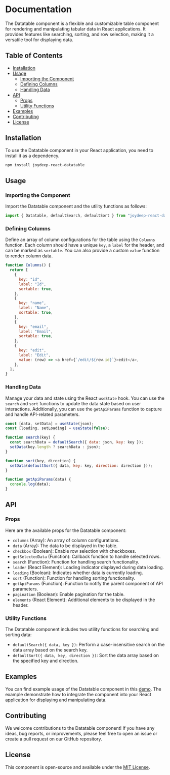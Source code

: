 


# Documentation

The Datatable component is a flexible and customizable table component for rendering and manipulating tabular data in React applications. It provides features like searching, sorting, and row selection, making it a versatile tool for displaying data.

## Table of Contents
- [Installation](#installation)
- [Usage](#usage)
  - [Importing the Component](#importing-the-component)
  - [Defining Columns](#defining-columns)
  - [Handling Data](#handling-data)
- [API](#api)
  - [Props](#props)
  - [Utility Functions](#utility-functions)
- [Examples](#examples)
- [Contributing](#contributing)
- [License](#license)

## Installation

To use the Datatable component in your React application, you need to install it as a dependency.

```bash
npm install joydeep-react-datatable
```

## Usage

### Importing the Component

Import the Datatable component and the utility functions as follows:

```javascript
import { Datatable, defaultSearch, defaultSort } from "joydeep-react-datatable";
```

### Defining Columns

Define an array of column configurations for the table using the `Columns` function. Each column should have a unique `key`, a `label` for the header, and can be marked as `sortable`. You can also provide a custom `value` function to render column data.

```javascript
function Columns() {
  return [
    {
      key: "id",
      label: "Id",
      sortable: true,
    },
    {
      key: "name",
      label: "Name",
      sortable: true,
    },
    {
      key: "email",
      label: "Email",
      sortable: true,
    },
    {
      key: "edit",
      label: "Edit",
      value: (row) => <a href={`/edit/${row.id}`}>edit</a>,
    },
  ];
}
```

### Handling Data

Manage your data and state using the React `useState` hook. You can use the `search` and `sort` functions to update the data state based on user interactions. Additionally, you can use the `getApiParams` function to capture and handle API-related parameters.

```javascript
const [data, setData] = useState(json);
const [loading, setLoading] = useState(false);

function search(key) {
  const searchData = defaultSearch({ data: json, key: key });
  setData(key.length ? searchData : json);
}

function sort(key, direction) {
  setData(defaultSort({ data, key: key, direction: direction }));
}

function getApiParams(data) {
  console.log(data);
}
```



## API

### Props

Here are the available props for the Datatable component:

- `columns` (Array): An array of column configurations.
- `data` (Array): The data to be displayed in the table.
- `checkbox` (Boolean): Enable row selection with checkboxes.
- `getSelectedData` (Function): Callback function to handle selected rows.
- `search` (Function): Function for handling search functionality.
- `loader` (React Element): Loading indicator displayed during data loading.
- `loading` (Boolean): Indicates whether data is currently loading.
- `sort` (Function): Function for handling sorting functionality.
- `getApiParams` (Function): Function to notify the parent component of API parameters.
- `pagination` (Boolean): Enable pagination for the table.
- `elements` (React Element): Additional elements to be displayed in the header.
### Utility Functions

The Datatable component includes two utility functions for searching and sorting data:

- `defaultSearch({ data, key })`: Perform a case-insensitive search on the data array based on the search key.
- `defaultSort({ data, key, direction })`: Sort the data array based on the specified key and direction.

## Examples

You can find example usage of the Datatable component in this  [demo](https://github.com/joydeep-bhowmik/react-datatable/blob/main/tests/Demo.jsx). The example demonstrate how to integrate the component into your React application for displaying and manipulating data.

## Contributing

We welcome contributions to the Datatable component! If you have any ideas, bug reports, or improvements, please feel free to open an issue or create a pull request on our GitHub repository.

## License

This component is open-source and available under the [MIT License](LICENSE).

